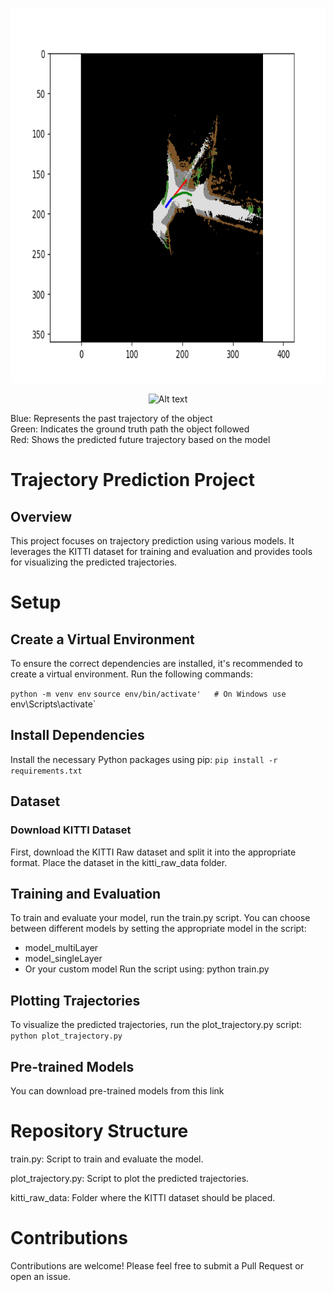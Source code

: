 <p align="center">
<img src="/Images/video_vehicle_107.png" alt="Alt text" width="800" height="600"/>
</p>
<p align="center">
<img src="/Images/Demo.gif" alt="Alt text" width="800" height="600"/>
</p>



Blue: Represents the past trajectory of the object <br>
Green: Indicates the ground truth path the object followed<br>
Red: Shows the predicted future trajectory based on the model<br>

# Trajectory Prediction Project
## Overview
This project focuses on trajectory prediction using various models. It leverages the KITTI dataset for training and evaluation and provides tools for visualizing the predicted trajectories.
# Setup
## Create a Virtual Environment
To ensure the correct dependencies are installed, it's recommended to create a virtual environment. Run the following commands:


`python -m venv env`
`source env/bin/activate'   # On Windows use `env\Scripts\activate`

## Install Dependencies
Install the necessary Python packages using pip:
`pip install -r requirements.txt`
## Dataset 
### Download KITTI Dataset
First, download the KITTI Raw dataset and split it into the appropriate format. Place the dataset in the kitti_raw_data folder.
## Training and Evaluation
To train and evaluate your model, run the train.py script. You can choose between different models by setting the appropriate model in the script:
- model_multiLayer
- model_singleLayer
- Or your custom model
Run the script using:
python train.py
## Plotting Trajectories
To visualize the predicted trajectories, run the plot_trajectory.py script:
`python plot_trajectory.py`
## Pre-trained Models
You can download pre-trained models from this link 
# Repository Structure

train.py: Script to train and evaluate the model.

plot_trajectory.py: Script to plot the predicted trajectories.

kitti_raw_data: Folder where the KITTI dataset should be placed.

# Contributions
Contributions are welcome! Please feel free to submit a Pull Request or open an issue.
